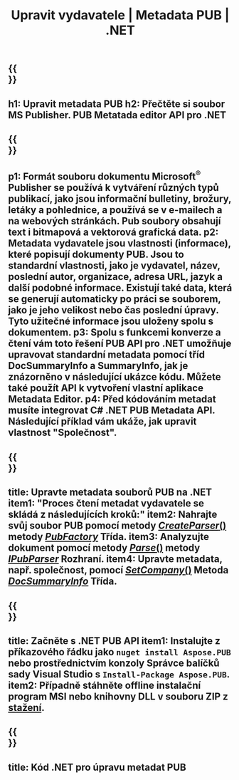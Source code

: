 ﻿---
translation: true
template: /_templates/metadata-net.md
title: Upravit vydavatele | Metadata PUB | .NET
description: Čtěte metadata vydavatele pomocí řešení PUB .NET API. Nativní rozhraní C# .NET API vám poskytuje přístup k vlastnostem SummaryInfo a DocSummaryInfo.
url: /net/metadata/pub/
metakeywords: editovat pub metadata net, pub file metadata C#, vydavatel metadat editor .net, read pub file metadata C#, read pub metadata .net
family: pub
platformtag: net
feature: metadata
aliases: /net/metadata/
---

{{<section banner>}}
---
h1: Upravit metadata PUB
h2: Přečtěte si soubor MS Publisher. PUB Metatada editor API pro .NET
---

{{<section overview>}}
---
p1: Formát souboru dokumentu Microsoft<sup>®</sup> Publisher se používá k vytváření různých typů publikací, jako jsou informační bulletiny, brožury, letáky a pohlednice, a používá se v e-mailech a na webových stránkách. Pub soubory obsahují text i bitmapová a vektorová grafická data.
p2: Metadata vydavatele jsou vlastnosti (informace), které popisují dokumenty PUB. Jsou to standardní vlastnosti, jako je vydavatel, název, poslední autor, organizace, adresa URL, jazyk a další podobné informace. Existují také data, která se generují automaticky po práci se souborem, jako je jeho velikost nebo čas poslední úpravy. Tyto užitečné informace jsou uloženy spolu s dokumentem.
p3: Spolu s funkcemi konverze a čtení vám toto řešení PUB API pro .NET umožňuje upravovat standardní metadata pomocí tříd DocSummaryInfo a SummaryInfo, jak je znázorněno v následující ukázce kódu. Můžete také použít API k vytvoření vlastní aplikace Metadata Editor.
p4: Před kódováním metadat musíte integrovat C# .NET PUB Metadata API. Následující příklad vám ukáže, jak upravit vlastnost "Společnost".
---

{{<section feature1>}}
---
title: Upravte metadata souborů PUB na .NET
item1: "Proces čtení metadat vydavatele se skládá z následujících kroků:"
item2: Nahrajte svůj soubor PUB pomocí metody [*CreateParser*()](https://reference.aspose.com/pub/net/aspose.pub/pubfactory/methods/createparser/index) metody [*PubFactory*](https://reference.aspose.com/pub/net/aspose.pub/pubfactory) Třída.
item3: Analyzujte dokument pomocí metody [*Parse*()](https://reference.aspose.com/pub/net/aspose.pub/ipubparser/methods/parse) metody [*IPubParser*](https://reference.aspose.com/pub/net/aspose.pub/ipubparser) Rozhraní.
item4: Upravte metadata, např. společnost, pomocí [*SetCompany*()](https://reference.aspose.com/pub/net/aspose.pub/docsummaryinfo/methods/setcompany) Metoda [*DocSummaryInfo*](https://reference.aspose.com/pub/net/aspose.pub/docsummaryinfo) Třída.
---

{{<section feature2>}}
---
title: Začněte s .NET PUB API
item1: Instalujte z příkazového řádku jako ```nuget install Aspose.PUB``` nebo prostřednictvím konzoly Správce balíčků sady Visual Studio s ```Install-Package Aspose.PUB```.
item2: Případně stáhněte offline instalační program MSI nebo knihovny DLL v souboru ZIP z [stažení](https://releases.aspose.com/pub/net).
---

{{<section codeexample>}}
---
title: Kód .NET pro úpravu metadat PUB
---